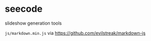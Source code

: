 # seecode
slideshow generation tools

`js/markdown.min.js` via https://github.com/evilstreak/markdown-js
